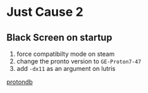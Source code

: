 # Just Cause 2

##  Black Screen on startup

1. force compatibilty mode on steam
2. change the pronto version to `GE-Proton7-47`
3. add `-dx11` as an argument on lutris

[protondb](https://www.protondb.com/app/8190)
